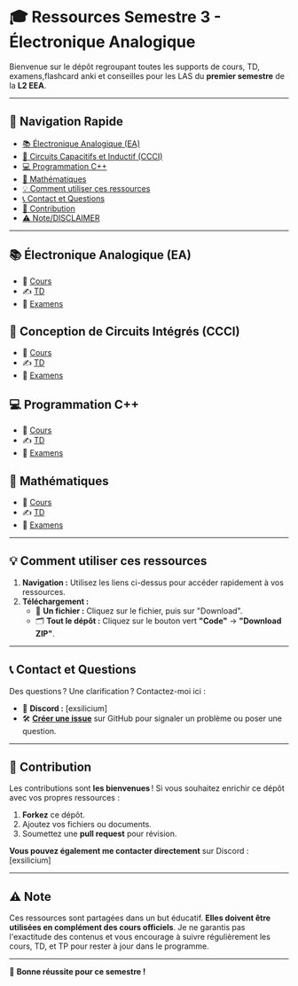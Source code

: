 # 🎓 Ressources Semestre 3 - Électronique Analogique

Bienvenue sur le dépôt regroupant toutes les supports de cours, TD, examens,flashcard anki et conseilles pour les LAS du **premier semestre** de la **L2 EEA**.

---

## 📂 Navigation Rapide

- [📚 Électronique Analogique (EA)](#-électronique-analogique-ea)
- [🔬 Circuits Capacitifs et Inductif (CCCI)](#-conception-de-circuits-intégrés-ccci)
- [💻 Programmation C++](#-programmation-c)
- [🧮 Mathématiques](#-mathématiques)
- [💡 Comment utiliser ces ressources](#-comment-utiliser-ces-ressources)
- [📞 Contact et Questions](#-contact-et-questions)
- [🤝 Contribution](#-contribution)
- [⚠️ Note/DISCLAIMER](#️-note)

---

## 📚 Électronique Analogique (EA)
- 📘 [Cours](./EA/cours)
- ✍️ [TD](./EA/TD)
- 📝 [Examens](./EA/examens)

## 🔬 Conception de Circuits Intégrés (CCCI)
- 📘 [Cours](./CCCI/cours)
- ✍️ [TD](./CCCI/TD)
- 📝 [Examens](./CCCI/examens)

## 💻 Programmation C++
- 📘 [Cours](./Code%20C++/cours)
- ✍️ [TD](./Code%20C++/TD)
- 📝 [Examens](./Code%20C++/examens)

## 🧮 Mathématiques
- 📘 [Cours](./Maths/cours)
- ✍️ [TD](./Maths/TD)
- 📝 [Examens](./Maths/examens)

---

## 💡 Comment utiliser ces ressources

1. **Navigation :** Utilisez les liens ci-dessus pour accéder rapidement à vos ressources.
2. **Téléchargement :**
   - 📂 **Un fichier :** Cliquez sur le fichier, puis sur "Download".
   - 🗂️ **Tout le dépôt :** Cliquez sur le bouton vert **"Code"** → **"Download ZIP"**.

---

## 📞 Contact et Questions

Des questions ? Une clarification ? Contactez-moi ici :
- 💬 **Discord :** [exsilicium]
- 🛠️ **[Créer une issue](../../issues)** sur GitHub pour signaler un problème ou poser une question.

---

## 🤝 Contribution

Les contributions sont **les bienvenues** ! Si vous souhaitez enrichir ce dépôt avec vos propres ressources :
1. **Forkez** ce dépôt.
2. Ajoutez vos fichiers ou documents.
3. Soumettez une **pull request** pour révision.

**Vous pouvez également me contacter directement** sur Discord : [exsilicium]

---

## ⚠️ Note

Ces ressources sont partagées dans un but éducatif. **Elles doivent être utilisées en complément des cours officiels**. Je ne garantis pas l'exactitude des contenus et vous encourage à suivre régulièrement les cours, TD, et TP pour rester à jour dans le programme.

---

🎉 **Bonne réussite pour ce semestre !**

